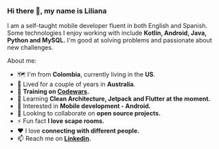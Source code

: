 ### Hi there 👋, my name is Liliana

I am a self-taught mobile developer fluent in both English and Spanish. Some technologies I enjoy working with include **Kotlin, Android, Java, Python and MySQL.** I'm good at solving problems and passionate about new challenges.

About me:

- 🗺 I'm from **Colombia**, currently living in the **US**.
- 🦘 Lived for a couple of years in **Australia**.
- 🥋 **Training on [Codewars](https://www.codewars.com/users/ligomezm).**
- 🌱 Learning **Clean Architecture, Jetpack and Flutter at the moment.** 
- 🔐 Interested in **Mobile development - Android.**
- 👯 Looking to collaborate on **open source projects.**
- ⚡ Fun fact **I love scape rooms.**
- ♥  I love **connecting with different people.**
- 📫 Reach me on **[Linkedin](https://www.linkedin.com/in/ligomezm/).**


